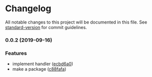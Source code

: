 # Changelog

All notable changes to this project will be documented in this file. See [standard-version](https://github.com/conventional-changelog/standard-version) for commit guidelines.

### 0.0.2 (2019-09-16)


### Features

* implement handler ([ecbd6a0](https://github.com/wooddance/acrawler-cfscrape/commit/ecbd6a0))
* make a package ([c88fafa](https://github.com/wooddance/acrawler-cfscrape/commit/c88fafa))
